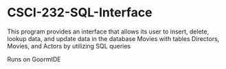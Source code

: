 # CSCI-232-SQL-Interface
This program provides an interface that allows
its user to insert, delete,
lookup data, and update data
in the database Movies with 
tables Directors, Movies, and Actors
by utilizing SQL queries

Runs on GoormIDE
